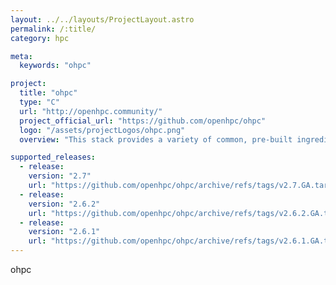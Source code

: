 ```yaml
---
layout: ../../layouts/ProjectLayout.astro
permalink: /:title/
category: hpc

meta:
  keywords: "ohpc"

project:
  title: "ohpc"
  type: "C"
  url: "http://openhpc.community/"
  project_official_url: "https://github.com/openhpc/ohpc"
  logo: "/assets/projectLogos/ohpc.png"
  overview: "This stack provides a variety of common, pre-built ingredients required to deploy and manage an HPC Linux cluster including provisioning tools, resource management, I/O clients, runtimes, development tools, containers, and a variety of scientific libraries."

supported_releases:
  - release:
    version: "2.7"
    url: "https://github.com/openhpc/ohpc/archive/refs/tags/v2.7.GA.tar.gz"
  - release:
    version: "2.6.2"
    url: "https://github.com/openhpc/ohpc/archive/refs/tags/v2.6.2.GA.tar.gz"
  - release:
    version: "2.6.1"
    url: "https://github.com/openhpc/ohpc/archive/refs/tags/v2.6.1.GA.tar.gz"
---
```


<p>ohpc</p>
